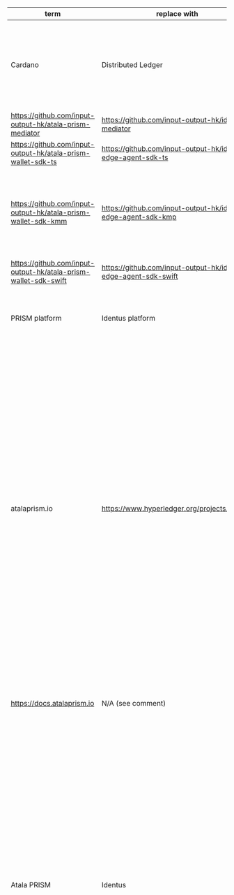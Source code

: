 | term | replace with | files |
|------|--------------|-------|
|Cardano|Distributed Ledger|https://github.com/input-output-hk/atala-prism-wallet-sdk-kmm/blob/main/CONTRIBUTING.md?plain=1#L26<br>https://github.com/input-output-hk/atala-prism-wallet-sdk-kmm/blob/main/README.md?plain=1#L17<br>https://github.com/input-output-hk/atala-prism-wallet-sdk-kmm/blob/main/edge-agent-sdk/docs/EdgeAgentSDK.md?plain=1#L10<br>https://github.com/input-output-hk/atala-prism-wallet-sdk-kmm/blob/main/protosLib/src/main/proto/common_models.proto?plain=1#L72<br>https://github.com/input-output-hk/atala-prism-wallet-sdk-kmm/blob/main/protosLib/src/main/proto/common_models.proto?plain=1#L73<br>https://github.com/input-output-hk/atala-prism-wallet-sdk-kmm/blob/main/protosLib/src/main/proto/node_models.proto?plain=1#L191<br>|
|https://github.com/input-output-hk/atala-prism-mediator|https://github.com/input-output-hk/identus-mediator|https://github.com/input-output-hk/atala-prism-wallet-sdk-kmm/blob/main/CONTRIBUTING.md?plain=1#L32<br>https://github.com/input-output-hk/atala-prism-wallet-sdk-kmm/blob/main/README.md?plain=1#L23<br>|
|https://github.com/input-output-hk/atala-prism-wallet-sdk-ts|https://github.com/input-output-hk/identus-edge-agent-sdk-ts|https://github.com/input-output-hk/atala-prism-wallet-sdk-kmm/blob/main/CONTRIBUTING.md?plain=1#L31<br>https://github.com/input-output-hk/atala-prism-wallet-sdk-kmm/blob/main/README.md?plain=1#L21<br>|
|https://github.com/input-output-hk/atala-prism-wallet-sdk-kmm|https://github.com/input-output-hk/identus-edge-agent-sdk-kmp|https://github.com/input-output-hk/atala-prism-wallet-sdk-kmm/blob/main/CONTRIBUTING.md?plain=1#L36<br>https://github.com/input-output-hk/atala-prism-wallet-sdk-kmm/blob/main/CONTRIBUTING.md?plain=1#L40<br>https://github.com/input-output-hk/atala-prism-wallet-sdk-kmm/blob/main/CONTRIBUTING.md?plain=1#L53<br>https://github.com/input-output-hk/atala-prism-wallet-sdk-kmm/blob/main/CONTRIBUTING.md?plain=1#L63<br>https://github.com/input-output-hk/atala-prism-wallet-sdk-kmm/blob/main/CONTRIBUTING.md?plain=1#L68<br>https://github.com/input-output-hk/atala-prism-wallet-sdk-kmm/blob/main/CONTRIBUTING.md?plain=1#L71<br>https://github.com/input-output-hk/atala-prism-wallet-sdk-kmm/blob/main/CONTRIBUTING.md?plain=1#L93<br>https://github.com/input-output-hk/atala-prism-wallet-sdk-kmm/blob/main/package.json?plain=1#L10<br>https://github.com/input-output-hk/atala-prism-wallet-sdk-kmm/blob/main/package.json?plain=1#L15<br>https://github.com/input-output-hk/atala-prism-wallet-sdk-kmm/blob/main/package.json?plain=1#L17<br>|
|https://github.com/input-output-hk/atala-prism-wallet-sdk-swift|https://github.com/input-output-hk/identus-edge-agent-sdk-swift|https://github.com/input-output-hk/atala-prism-wallet-sdk-kmm/blob/main/CONTRIBUTING.md?plain=1#L30<br>https://github.com/input-output-hk/atala-prism-wallet-sdk-kmm/blob/main/README.md?plain=1#L20<br>|
|PRISM platform|Identus platform|https://github.com/input-output-hk/atala-prism-wallet-sdk-kmm/blob/main/edge-agent-sdk/docs/EdgeAgent.md?plain=1#L3<br>https://github.com/input-output-hk/atala-prism-wallet-sdk-kmm/blob/main/edge-agent-sdk/docs/EdgeAgent.md?plain=1#L10<br>https://github.com/input-output-hk/atala-prism-wallet-sdk-kmm/blob/main/edge-agent-sdk/docs/EdgeAgent.md?plain=1#L12<br>https://github.com/input-output-hk/atala-prism-wallet-sdk-kmm/blob/main/edge-agent-sdk/docs/EdgeAgentSDK.md?plain=1#L89<br>|
|atalaprism.io|https://www.hyperledger.org/projects/identus|https://github.com/input-output-hk/atala-prism-wallet-sdk-kmm/blob/main/edge-agent-sdk/docs/EdgeAgentSDK.md?plain=1#L97<br>https://github.com/input-output-hk/atala-prism-wallet-sdk-kmm/blob/main/edge-agent-sdk/docs/EdgeAgentSDK.md?plain=1#L98<br>https://github.com/input-output-hk/atala-prism-wallet-sdk-kmm/blob/main/edge-agent-sdk/docs/EdgeAgentSDK.md?plain=1#L99<br>https://github.com/input-output-hk/atala-prism-wallet-sdk-kmm/blob/main/edge-agent-sdk/docs/EdgeAgentSDK.md?plain=1#L100<br>https://github.com/input-output-hk/atala-prism-wallet-sdk-kmm/blob/main/edge-agent-sdk/src/commonMain/kotlin/org/hyperledger/identus/walletsdk/edgeagent/protocols/ProtocolType.kt?plain=1#L23<br>https://github.com/input-output-hk/atala-prism-wallet-sdk-kmm/blob/main/edge-agent-sdk/src/commonMain/kotlin/org/hyperledger/identus/walletsdk/edgeagent/protocols/ProtocolType.kt?plain=1#L24<br>https://github.com/input-output-hk/atala-prism-wallet-sdk-kmm/blob/main/edge-agent-sdk/src/commonMain/kotlin/org/hyperledger/identus/walletsdk/edgeagent/protocols/ProtocolType.kt?plain=1#L25<br>https://github.com/input-output-hk/atala-prism-wallet-sdk-kmm/blob/main/edge-agent-sdk/src/commonMain/kotlin/org/hyperledger/identus/walletsdk/edgeagent/protocols/ProtocolType.kt?plain=1#L31<br>https://github.com/input-output-hk/atala-prism-wallet-sdk-kmm/blob/main/edge-agent-sdk/src/commonMain/kotlin/org/hyperledger/identus/walletsdk/edgeagent/protocols/ProtocolType.kt?plain=1#L32<br>https://github.com/input-output-hk/atala-prism-wallet-sdk-kmm/blob/main/edge-agent-sdk/src/commonMain/kotlin/org/hyperledger/identus/walletsdk/edgeagent/protocols/ProtocolType.kt?plain=1#L34<br>https://github.com/input-output-hk/atala-prism-wallet-sdk-kmm/blob/main/edge-agent-sdk/src/commonMain/kotlin/org/hyperledger/identus/walletsdk/edgeagent/protocols/ProtocolType.kt?plain=1#L40<br>https://github.com/input-output-hk/atala-prism-wallet-sdk-kmm/blob/main/edge-agent-sdk/src/commonTest/kotlin/org/hyperledger/identus/walletsdk/edgeagent/EdgeAgentTests.kt?plain=1#L729<br>https://github.com/input-output-hk/atala-prism-wallet-sdk-kmm/blob/main/edge-agent-sdk/src/commonTest/kotlin/org/hyperledger/identus/walletsdk/edgeagent/EdgeAgentTests.kt?plain=1#L787<br>https://github.com/input-output-hk/atala-prism-wallet-sdk-kmm/blob/main/edge-agent-sdk/src/commonTest/kotlin/org/hyperledger/identus/walletsdk/edgeagent/EdgeAgentTests.kt?plain=1#L846<br>https://github.com/input-output-hk/atala-prism-wallet-sdk-kmm/blob/main/edge-agent-sdk/src/commonTest/kotlin/org/hyperledger/identus/walletsdk/edgeagent/EdgeAgentTests.kt?plain=1#L942<br>https://github.com/input-output-hk/atala-prism-wallet-sdk-kmm/blob/main/edge-agent-sdk/src/commonTest/kotlin/org/hyperledger/identus/walletsdk/edgeagent/EdgeAgentTests.kt?plain=1#L974<br>https://github.com/input-output-hk/atala-prism-wallet-sdk-kmm/blob/main/edge-agent-sdk/src/commonTest/kotlin/org/hyperledger/identus/walletsdk/edgeagent/EdgeAgentTests.kt?plain=1#L1054<br>https://github.com/input-output-hk/atala-prism-wallet-sdk-kmm/blob/main/sampleapp/src/main/java/org/hyperledger/identus/walletsdk/sampleapp/Sdk.kt?plain=1#L87<br>|
|https://docs.atalaprism.io|N/A (see comment)|https://github.com/input-output-hk/atala-prism-wallet-sdk-kmm/blob/main/edge-agent-sdk/docs/EdgeAgentSDK.md?plain=1#L97<br>https://github.com/input-output-hk/atala-prism-wallet-sdk-kmm/blob/main/edge-agent-sdk/docs/EdgeAgentSDK.md?plain=1#L98<br>https://github.com/input-output-hk/atala-prism-wallet-sdk-kmm/blob/main/edge-agent-sdk/docs/EdgeAgentSDK.md?plain=1#L99<br>https://github.com/input-output-hk/atala-prism-wallet-sdk-kmm/blob/main/edge-agent-sdk/docs/EdgeAgentSDK.md?plain=1#L100<br>|
|Atala PRISM|Identus|https://github.com/input-output-hk/atala-prism-wallet-sdk-kmm/blob/main/edge-agent-sdk/src/commonMain/kotlin/org/hyperledger/identus/walletsdk/apollo/ApolloImpl.kt?plain=1#L32<br>https://github.com/input-output-hk/atala-prism-wallet-sdk-kmm/blob/main/edge-agent-sdk/src/commonMain/kotlin/org/hyperledger/identus/walletsdk/castor/did/prismdid/PrismDIDPublicKey.kt?plain=1#L46<br>https://github.com/input-output-hk/atala-prism-wallet-sdk-kmm/blob/main/edge-agent-sdk/src/commonMain/kotlin/org/hyperledger/identus/walletsdk/domain/models/Message.kt?plain=1#L16<br>https://github.com/input-output-hk/atala-prism-wallet-sdk-kmm/blob/main/edge-agent-sdk/src/commonMain/kotlin/org/hyperledger/identus/walletsdk/edgeagent/protocols/issueCredential/IssueCredentialProtocol.kt?plain=1#L27<br>https://github.com/input-output-hk/atala-prism-wallet-sdk-kmm/blob/main/edge-agent-sdk/src/commonMain/kotlin/org/hyperledger/identus/walletsdk/edgeagent/protocols/issueCredential/OfferCredential.kt?plain=1#L40<br>https://github.com/input-output-hk/atala-prism-wallet-sdk-kmm/blob/main/edge-agent-sdk/src/commonMain/kotlin/org/hyperledger/identus/walletsdk/edgeagent/protocols/issueCredential/ProposeCredential.kt?plain=1#L31<br>https://github.com/input-output-hk/atala-prism-wallet-sdk-kmm/blob/main/edge-agent-sdk/src/commonMain/kotlin/org/hyperledger/identus/walletsdk/edgeagent/protocols/issueCredential/ProposeCredential.kt?plain=1#L173<br>https://github.com/input-output-hk/atala-prism-wallet-sdk-kmm/blob/main/edge-agent-sdk/src/commonMain/kotlin/org/hyperledger/identus/walletsdk/edgeagent/protocols/mediation/MediationGrant.kt?plain=1#L28<br>https://github.com/input-output-hk/atala-prism-wallet-sdk-kmm/blob/main/edge-agent-sdk/src/commonMain/kotlin/org/hyperledger/identus/walletsdk/edgeagent/protocols/mediation/MediationGrant.kt?plain=1#L43<br>https://github.com/input-output-hk/atala-prism-wallet-sdk-kmm/blob/main/edge-agent-sdk/src/commonMain/kotlin/org/hyperledger/identus/walletsdk/edgeagent/protocols/mediation/MediationGrant.kt?plain=1#L63<br>https://github.com/input-output-hk/atala-prism-wallet-sdk-kmm/blob/main/edge-agent-sdk/src/commonMain/kotlin/org/hyperledger/identus/walletsdk/edgeagent/protocols/mediation/MediationGrant.kt?plain=1#L83<br>https://github.com/input-output-hk/atala-prism-wallet-sdk-kmm/blob/main/edge-agent-sdk/src/commonMain/kotlin/org/hyperledger/identus/walletsdk/edgeagent/protocols/mediation/MediationKeysUpdateList.kt?plain=1#L62<br>https://github.com/input-output-hk/atala-prism-wallet-sdk-kmm/blob/main/edge-agent-sdk/src/commonMain/kotlin/org/hyperledger/identus/walletsdk/edgeagent/protocols/pickup/PickupDelivery.kt?plain=1#L9<br>https://github.com/input-output-hk/atala-prism-wallet-sdk-kmm/blob/main/protosLib/src/main/proto/package.json?plain=1#L4<br>|
|io.iohk.atala|org.hyperledger.identus|https://github.com/input-output-hk/atala-prism-wallet-sdk-kmm/blob/main/edge-agent-sdk/src/commonMain/kotlin/org/hyperledger/identus/walletsdk/apollo/ApolloImpl.kt?plain=1#L3<br>https://github.com/input-output-hk/atala-prism-wallet-sdk-kmm/blob/main/edge-agent-sdk/src/commonMain/kotlin/org/hyperledger/identus/walletsdk/apollo/ApolloImpl.kt?plain=1#L4<br>https://github.com/input-output-hk/atala-prism-wallet-sdk-kmm/blob/main/edge-agent-sdk/src/commonMain/kotlin/org/hyperledger/identus/walletsdk/apollo/ApolloImpl.kt?plain=1#L5<br>https://github.com/input-output-hk/atala-prism-wallet-sdk-kmm/blob/main/edge-agent-sdk/src/commonMain/kotlin/org/hyperledger/identus/walletsdk/apollo/utils/Ed25519KeyPair.kt?plain=1#L3<br>https://github.com/input-output-hk/atala-prism-wallet-sdk-kmm/blob/main/edge-agent-sdk/src/commonMain/kotlin/org/hyperledger/identus/walletsdk/apollo/utils/Ed25519PrivateKey.kt?plain=1#L3<br>https://github.com/input-output-hk/atala-prism-wallet-sdk-kmm/blob/main/edge-agent-sdk/src/commonMain/kotlin/org/hyperledger/identus/walletsdk/apollo/utils/Ed25519PrivateKey.kt?plain=1#L4<br>https://github.com/input-output-hk/atala-prism-wallet-sdk-kmm/blob/main/edge-agent-sdk/src/commonMain/kotlin/org/hyperledger/identus/walletsdk/apollo/utils/Ed25519PublicKey.kt?plain=1#L3<br>https://github.com/input-output-hk/atala-prism-wallet-sdk-kmm/blob/main/edge-agent-sdk/src/commonMain/kotlin/org/hyperledger/identus/walletsdk/apollo/utils/Ed25519PublicKey.kt?plain=1#L4<br>https://github.com/input-output-hk/atala-prism-wallet-sdk-kmm/blob/main/edge-agent-sdk/src/commonMain/kotlin/org/hyperledger/identus/walletsdk/apollo/utils/Secp256k1KeyPair.kt?plain=1#L3<br>https://github.com/input-output-hk/atala-prism-wallet-sdk-kmm/blob/main/edge-agent-sdk/src/commonMain/kotlin/org/hyperledger/identus/walletsdk/apollo/utils/Secp256k1PrivateKey.kt?plain=1#L3<br>https://github.com/input-output-hk/atala-prism-wallet-sdk-kmm/blob/main/edge-agent-sdk/src/commonMain/kotlin/org/hyperledger/identus/walletsdk/apollo/utils/Secp256k1PrivateKey.kt?plain=1#L4<br>https://github.com/input-output-hk/atala-prism-wallet-sdk-kmm/blob/main/edge-agent-sdk/src/commonMain/kotlin/org/hyperledger/identus/walletsdk/apollo/utils/Secp256k1PrivateKey.kt?plain=1#L5<br>https://github.com/input-output-hk/atala-prism-wallet-sdk-kmm/blob/main/edge-agent-sdk/src/commonMain/kotlin/org/hyperledger/identus/walletsdk/apollo/utils/Secp256k1PrivateKey.kt?plain=1#L6<br>https://github.com/input-output-hk/atala-prism-wallet-sdk-kmm/blob/main/edge-agent-sdk/src/commonMain/kotlin/org/hyperledger/identus/walletsdk/apollo/utils/Secp256k1PublicKey.kt?plain=1#L3<br>https://github.com/input-output-hk/atala-prism-wallet-sdk-kmm/blob/main/edge-agent-sdk/src/commonMain/kotlin/org/hyperledger/identus/walletsdk/apollo/utils/Secp256k1PublicKey.kt?plain=1#L4<br>https://github.com/input-output-hk/atala-prism-wallet-sdk-kmm/blob/main/edge-agent-sdk/src/commonMain/kotlin/org/hyperledger/identus/walletsdk/apollo/utils/X25519KeyPair.kt?plain=1#L3<br>https://github.com/input-output-hk/atala-prism-wallet-sdk-kmm/blob/main/edge-agent-sdk/src/commonMain/kotlin/org/hyperledger/identus/walletsdk/apollo/utils/X25519PrivateKey.kt?plain=1#L3<br>https://github.com/input-output-hk/atala-prism-wallet-sdk-kmm/blob/main/edge-agent-sdk/src/commonMain/kotlin/org/hyperledger/identus/walletsdk/apollo/utils/X25519PrivateKey.kt?plain=1#L4<br>https://github.com/input-output-hk/atala-prism-wallet-sdk-kmm/blob/main/edge-agent-sdk/src/commonMain/kotlin/org/hyperledger/identus/walletsdk/apollo/utils/X25519PublicKey.kt?plain=1#L3<br>https://github.com/input-output-hk/atala-prism-wallet-sdk-kmm/blob/main/edge-agent-sdk/src/commonMain/kotlin/org/hyperledger/identus/walletsdk/castor/CastorImpl.kt?plain=1#L3<br>https://github.com/input-output-hk/atala-prism-wallet-sdk-kmm/blob/main/edge-agent-sdk/src/commonMain/kotlin/org/hyperledger/identus/walletsdk/castor/CastorImpl.kt?plain=1#L4<br>https://github.com/input-output-hk/atala-prism-wallet-sdk-kmm/blob/main/edge-agent-sdk/src/commonMain/kotlin/org/hyperledger/identus/walletsdk/castor/did/prismdid/PrismDIDPublicKey.kt?plain=1#L3<br>https://github.com/input-output-hk/atala-prism-wallet-sdk-kmm/blob/main/edge-agent-sdk/src/commonMain/kotlin/org/hyperledger/identus/walletsdk/castor/shared/CastorShared.kt?plain=1#L5<br>https://github.com/input-output-hk/atala-prism-wallet-sdk-kmm/blob/main/edge-agent-sdk/src/commonMain/kotlin/org/hyperledger/identus/walletsdk/castor/shared/CastorShared.kt?plain=1#L6<br>https://github.com/input-output-hk/atala-prism-wallet-sdk-kmm/blob/main/edge-agent-sdk/src/commonMain/kotlin/org/hyperledger/identus/walletsdk/castor/shared/CastorShared.kt?plain=1#L7<br>https://github.com/input-output-hk/atala-prism-wallet-sdk-kmm/blob/main/edge-agent-sdk/src/commonMain/kotlin/org/hyperledger/identus/walletsdk/castor/shared/CastorShared.kt?plain=1#L8<br>https://github.com/input-output-hk/atala-prism-wallet-sdk-kmm/blob/main/edge-agent-sdk/src/commonMain/kotlin/org/hyperledger/identus/walletsdk/castor/shared/CastorShared.kt?plain=1#L9<br>https://github.com/input-output-hk/atala-prism-wallet-sdk-kmm/blob/main/edge-agent-sdk/src/commonMain/kotlin/org/hyperledger/identus/walletsdk/castor/shared/CastorShared.kt?plain=1#L10<br>https://github.com/input-output-hk/atala-prism-wallet-sdk-kmm/blob/main/edge-agent-sdk/src/commonMain/kotlin/org/hyperledger/identus/walletsdk/castor/shared/CastorShared.kt?plain=1#L11<br>https://github.com/input-output-hk/atala-prism-wallet-sdk-kmm/blob/main/edge-agent-sdk/src/commonMain/kotlin/org/hyperledger/identus/walletsdk/castor/shared/CastorShared.kt?plain=1#L12<br>https://github.com/input-output-hk/atala-prism-wallet-sdk-kmm/blob/main/edge-agent-sdk/src/commonMain/kotlin/org/hyperledger/identus/walletsdk/castor/shared/CastorShared.kt?plain=1#L13<br>https://github.com/input-output-hk/atala-prism-wallet-sdk-kmm/blob/main/edge-agent-sdk/src/commonMain/kotlin/org/hyperledger/identus/walletsdk/castor/shared/CastorShared.kt?plain=1#L14<br>https://github.com/input-output-hk/atala-prism-wallet-sdk-kmm/blob/main/edge-agent-sdk/src/commonMain/kotlin/org/hyperledger/identus/walletsdk/castor/shared/CastorShared.kt?plain=1#L15<br>https://github.com/input-output-hk/atala-prism-wallet-sdk-kmm/blob/main/edge-agent-sdk/src/commonMain/kotlin/org/hyperledger/identus/walletsdk/castor/shared/CastorShared.kt?plain=1#L16<br>https://github.com/input-output-hk/atala-prism-wallet-sdk-kmm/blob/main/edge-agent-sdk/src/commonMain/kotlin/org/hyperledger/identus/walletsdk/castor/shared/CastorShared.kt?plain=1#L17<br>https://github.com/input-output-hk/atala-prism-wallet-sdk-kmm/blob/main/edge-agent-sdk/src/commonMain/kotlin/org/hyperledger/identus/walletsdk/castor/shared/CastorShared.kt?plain=1#L18<br>https://github.com/input-output-hk/atala-prism-wallet-sdk-kmm/blob/main/edge-agent-sdk/src/commonMain/kotlin/org/hyperledger/identus/walletsdk/castor/shared/CastorShared.kt?plain=1#L56<br>https://github.com/input-output-hk/atala-prism-wallet-sdk-kmm/blob/main/edge-agent-sdk/src/commonMain/kotlin/org/hyperledger/identus/walletsdk/domain/models/keyManagement/DerivableKey.kt?plain=1#L3<br>https://github.com/input-output-hk/atala-prism-wallet-sdk-kmm/blob/main/edge-agent-sdk/src/commonMain/kotlin/org/hyperledger/identus/walletsdk/domain/models/keyManagement/ExportableImportableKey.kt?plain=1#L3<br>https://github.com/input-output-hk/atala-prism-wallet-sdk-kmm/blob/main/edge-agent-sdk/src/commonMain/kotlin/org/hyperledger/identus/walletsdk/domain/models/keyManagement/ExportableImportableKey.kt?plain=1#L4<br>https://github.com/input-output-hk/atala-prism-wallet-sdk-kmm/blob/main/edge-agent-sdk/src/commonMain/kotlin/org/hyperledger/identus/walletsdk/domain/models/keyManagement/Key.kt?plain=1#L3<br>https://github.com/input-output-hk/atala-prism-wallet-sdk-kmm/blob/main/edge-agent-sdk/src/commonMain/kotlin/org/hyperledger/identus/walletsdk/edgeagent/ConnectionManager.kt?plain=1#L5<br>https://github.com/input-output-hk/atala-prism-wallet-sdk-kmm/blob/main/edge-agent-sdk/src/commonMain/kotlin/org/hyperledger/identus/walletsdk/edgeagent/EdgeAgent.kt?plain=1#L8<br>https://github.com/input-output-hk/atala-prism-wallet-sdk-kmm/blob/main/edge-agent-sdk/src/commonMain/kotlin/org/hyperledger/identus/walletsdk/edgeagent/EdgeAgent.kt?plain=1#L9<br>https://github.com/input-output-hk/atala-prism-wallet-sdk-kmm/blob/main/edge-agent-sdk/src/commonMain/kotlin/org/hyperledger/identus/walletsdk/edgeagent/protocols/issueCredential/IssueCredential.kt?plain=1#L5<br>https://github.com/input-output-hk/atala-prism-wallet-sdk-kmm/blob/main/edge-agent-sdk/src/commonMain/kotlin/org/hyperledger/identus/walletsdk/edgeagent/protocols/outOfBand/OutOfBandParser.kt?plain=1#L3<br>https://github.com/input-output-hk/atala-prism-wallet-sdk-kmm/blob/main/edge-agent-sdk/src/commonMain/kotlin/org/hyperledger/identus/walletsdk/edgeagent/protocols/pickup/PickupRunner.kt?plain=1#L3<br>https://github.com/input-output-hk/atala-prism-wallet-sdk-kmm/blob/main/edge-agent-sdk/src/commonMain/kotlin/org/hyperledger/identus/walletsdk/mercury/resolvers/DIDCommDIDResolver.kt?plain=1#L3<br>https://github.com/input-output-hk/atala-prism-wallet-sdk-kmm/blob/main/edge-agent-sdk/src/commonMain/kotlin/org/hyperledger/identus/walletsdk/mercury/resolvers/DIDCommDIDResolver.kt?plain=1#L4<br>https://github.com/input-output-hk/atala-prism-wallet-sdk-kmm/blob/main/edge-agent-sdk/src/commonMain/kotlin/org/hyperledger/identus/walletsdk/mercury/resolvers/DIDCommDIDResolver.kt?plain=1#L5<br>https://github.com/input-output-hk/atala-prism-wallet-sdk-kmm/blob/main/edge-agent-sdk/src/commonMain/kotlin/org/hyperledger/identus/walletsdk/mercury/resolvers/DIDCommDIDResolver.kt?plain=1#L83<br>https://github.com/input-output-hk/atala-prism-wallet-sdk-kmm/blob/main/edge-agent-sdk/src/commonMain/kotlin/org/hyperledger/identus/walletsdk/mercury/resolvers/DIDCommDIDResolver.kt?plain=1#L90<br>https://github.com/input-output-hk/atala-prism-wallet-sdk-kmm/blob/main/edge-agent-sdk/src/commonMain/kotlin/org/hyperledger/identus/walletsdk/mercury/resolvers/DIDCommSecretsResolver.kt?plain=1#L3<br>https://github.com/input-output-hk/atala-prism-wallet-sdk-kmm/blob/main/edge-agent-sdk/src/commonMain/kotlin/org/hyperledger/identus/walletsdk/mercury/resolvers/DefaultSecretsResolverImpl.kt?plain=1#L3<br>https://github.com/input-output-hk/atala-prism-wallet-sdk-kmm/blob/main/edge-agent-sdk/src/commonMain/kotlin/org/hyperledger/identus/walletsdk/pluto/PlutoImpl.kt?plain=1#L7<br>https://github.com/input-output-hk/atala-prism-wallet-sdk-kmm/blob/main/edge-agent-sdk/src/commonMain/kotlin/org/hyperledger/identus/walletsdk/pluto/PlutoImpl.kt?plain=1#L8<br>https://github.com/input-output-hk/atala-prism-wallet-sdk-kmm/blob/main/edge-agent-sdk/src/commonMain/kotlin/org/hyperledger/identus/walletsdk/pollux/PolluxImpl.kt?plain=1#L27<br>https://github.com/input-output-hk/atala-prism-wallet-sdk-kmm/blob/main/edge-agent-sdk/src/commonMain/kotlin/org/hyperledger/identus/walletsdk/pollux/PolluxImpl.kt?plain=1#L28<br>https://github.com/input-output-hk/atala-prism-wallet-sdk-kmm/blob/main/edge-agent-sdk/src/commonMain/kotlin/org/hyperledger/identus/walletsdk/pollux/PolluxImpl.kt?plain=1#L29<br>https://github.com/input-output-hk/atala-prism-wallet-sdk-kmm/blob/main/edge-agent-sdk/src/commonMain/kotlin/org/hyperledger/identus/walletsdk/pollux/models/JWTCredential.kt?plain=1#L5<br>https://github.com/input-output-hk/atala-prism-wallet-sdk-kmm/blob/main/edge-agent-sdk/src/commonMain/kotlin/org/hyperledger/identus/walletsdk/pollux/models/JWTCredential.kt?plain=1#L6<br>https://github.com/input-output-hk/atala-prism-wallet-sdk-kmm/blob/main/edge-agent-sdk/src/commonTest/kotlin/org/hyperledger/identus/walletsdk/apollo/ApolloTests.kt?plain=1#L3<br>https://github.com/input-output-hk/atala-prism-wallet-sdk-kmm/blob/main/edge-agent-sdk/src/commonTest/kotlin/org/hyperledger/identus/walletsdk/apollo/ApolloTests.kt?plain=1#L4<br>https://github.com/input-output-hk/atala-prism-wallet-sdk-kmm/blob/main/edge-agent-sdk/src/commonTest/kotlin/org/hyperledger/identus/walletsdk/apollo/ApolloTests.kt?plain=1#L5<br>https://github.com/input-output-hk/atala-prism-wallet-sdk-kmm/blob/main/edge-agent-sdk/src/commonTest/kotlin/org/hyperledger/identus/walletsdk/apollo/ApolloTests.kt?plain=1#L6<br>https://github.com/input-output-hk/atala-prism-wallet-sdk-kmm/blob/main/edge-agent-sdk/src/commonTest/kotlin/org/hyperledger/identus/walletsdk/castor/DIDCreateTest.kt?plain=1#L3<br>https://github.com/input-output-hk/atala-prism-wallet-sdk-kmm/blob/main/edge-agent-sdk/src/commonTest/kotlin/org/hyperledger/identus/walletsdk/edgeagent/ConnectionManagerTest.kt?plain=1#L5<br>https://github.com/input-output-hk/atala-prism-wallet-sdk-kmm/blob/main/edge-agent-sdk/src/commonTest/kotlin/org/hyperledger/identus/walletsdk/edgeagent/EdgeAgentTests.kt?plain=1#L6<br>https://github.com/input-output-hk/atala-prism-wallet-sdk-kmm/blob/main/edge-agent-sdk/src/commonTest/kotlin/org/hyperledger/identus/walletsdk/edgeagent/EdgeAgentTests.kt?plain=1#L7<br>https://github.com/input-output-hk/atala-prism-wallet-sdk-kmm/blob/main/edge-agent-sdk/src/commonTest/kotlin/org/hyperledger/identus/walletsdk/edgeagent/EdgeAgentTests.kt?plain=1#L8<br>https://github.com/input-output-hk/atala-prism-wallet-sdk-kmm/blob/main/edge-agent-sdk/src/commonTest/kotlin/org/hyperledger/identus/walletsdk/edgeagent/EdgeAgentTests.kt?plain=1#L729<br>https://github.com/input-output-hk/atala-prism-wallet-sdk-kmm/blob/main/edge-agent-sdk/src/commonTest/kotlin/org/hyperledger/identus/walletsdk/edgeagent/EdgeAgentTests.kt?plain=1#L787<br>https://github.com/input-output-hk/atala-prism-wallet-sdk-kmm/blob/main/edge-agent-sdk/src/commonTest/kotlin/org/hyperledger/identus/walletsdk/edgeagent/EdgeAgentTests.kt?plain=1#L846<br>https://github.com/input-output-hk/atala-prism-wallet-sdk-kmm/blob/main/edge-agent-sdk/src/commonTest/kotlin/org/hyperledger/identus/walletsdk/edgeagent/EdgeAgentTests.kt?plain=1#L942<br>https://github.com/input-output-hk/atala-prism-wallet-sdk-kmm/blob/main/edge-agent-sdk/src/commonTest/kotlin/org/hyperledger/identus/walletsdk/edgeagent/EdgeAgentTests.kt?plain=1#L974<br>https://github.com/input-output-hk/atala-prism-wallet-sdk-kmm/blob/main/edge-agent-sdk/src/commonTest/kotlin/org/hyperledger/identus/walletsdk/edgeagent/EdgeAgentTests.kt?plain=1#L1054<br>https://github.com/input-output-hk/atala-prism-wallet-sdk-kmm/blob/main/edge-agent-sdk/src/commonTest/kotlin/org/hyperledger/identus/walletsdk/pollux/PolluxImplTest.kt?plain=1#L11<br>https://github.com/input-output-hk/atala-prism-wallet-sdk-kmm/blob/main/protosLib/src/main/proto/common_models.proto?plain=1#L4<br>https://github.com/input-output-hk/atala-prism-wallet-sdk-kmm/blob/main/protosLib/src/main/proto/common_models.proto?plain=1#L6<br>https://github.com/input-output-hk/atala-prism-wallet-sdk-kmm/blob/main/protosLib/src/main/proto/node_models.proto?plain=1#L4<br>https://github.com/input-output-hk/atala-prism-wallet-sdk-kmm/blob/main/protosLib/src/main/proto/node_models.proto?plain=1#L6<br>|
|IOHK|Hyperledger (see note --> )|https://github.com/input-output-hk/atala-prism-wallet-sdk-kmm/blob/main/edge-agent-sdk/src/commonMain/kotlin/org/hyperledger/identus/walletsdk/apollo/ApolloImpl.kt?plain=1#L3<br>https://github.com/input-output-hk/atala-prism-wallet-sdk-kmm/blob/main/edge-agent-sdk/src/commonMain/kotlin/org/hyperledger/identus/walletsdk/apollo/ApolloImpl.kt?plain=1#L4<br>https://github.com/input-output-hk/atala-prism-wallet-sdk-kmm/blob/main/edge-agent-sdk/src/commonMain/kotlin/org/hyperledger/identus/walletsdk/apollo/ApolloImpl.kt?plain=1#L5<br>https://github.com/input-output-hk/atala-prism-wallet-sdk-kmm/blob/main/edge-agent-sdk/src/commonMain/kotlin/org/hyperledger/identus/walletsdk/apollo/utils/Ed25519KeyPair.kt?plain=1#L3<br>https://github.com/input-output-hk/atala-prism-wallet-sdk-kmm/blob/main/edge-agent-sdk/src/commonMain/kotlin/org/hyperledger/identus/walletsdk/apollo/utils/Ed25519PrivateKey.kt?plain=1#L3<br>https://github.com/input-output-hk/atala-prism-wallet-sdk-kmm/blob/main/edge-agent-sdk/src/commonMain/kotlin/org/hyperledger/identus/walletsdk/apollo/utils/Ed25519PrivateKey.kt?plain=1#L4<br>https://github.com/input-output-hk/atala-prism-wallet-sdk-kmm/blob/main/edge-agent-sdk/src/commonMain/kotlin/org/hyperledger/identus/walletsdk/apollo/utils/Ed25519PublicKey.kt?plain=1#L3<br>https://github.com/input-output-hk/atala-prism-wallet-sdk-kmm/blob/main/edge-agent-sdk/src/commonMain/kotlin/org/hyperledger/identus/walletsdk/apollo/utils/Ed25519PublicKey.kt?plain=1#L4<br>https://github.com/input-output-hk/atala-prism-wallet-sdk-kmm/blob/main/edge-agent-sdk/src/commonMain/kotlin/org/hyperledger/identus/walletsdk/apollo/utils/Secp256k1KeyPair.kt?plain=1#L3<br>https://github.com/input-output-hk/atala-prism-wallet-sdk-kmm/blob/main/edge-agent-sdk/src/commonMain/kotlin/org/hyperledger/identus/walletsdk/apollo/utils/Secp256k1PrivateKey.kt?plain=1#L3<br>https://github.com/input-output-hk/atala-prism-wallet-sdk-kmm/blob/main/edge-agent-sdk/src/commonMain/kotlin/org/hyperledger/identus/walletsdk/apollo/utils/Secp256k1PrivateKey.kt?plain=1#L4<br>https://github.com/input-output-hk/atala-prism-wallet-sdk-kmm/blob/main/edge-agent-sdk/src/commonMain/kotlin/org/hyperledger/identus/walletsdk/apollo/utils/Secp256k1PrivateKey.kt?plain=1#L5<br>https://github.com/input-output-hk/atala-prism-wallet-sdk-kmm/blob/main/edge-agent-sdk/src/commonMain/kotlin/org/hyperledger/identus/walletsdk/apollo/utils/Secp256k1PrivateKey.kt?plain=1#L6<br>https://github.com/input-output-hk/atala-prism-wallet-sdk-kmm/blob/main/edge-agent-sdk/src/commonMain/kotlin/org/hyperledger/identus/walletsdk/apollo/utils/Secp256k1PublicKey.kt?plain=1#L3<br>https://github.com/input-output-hk/atala-prism-wallet-sdk-kmm/blob/main/edge-agent-sdk/src/commonMain/kotlin/org/hyperledger/identus/walletsdk/apollo/utils/Secp256k1PublicKey.kt?plain=1#L4<br>https://github.com/input-output-hk/atala-prism-wallet-sdk-kmm/blob/main/edge-agent-sdk/src/commonMain/kotlin/org/hyperledger/identus/walletsdk/apollo/utils/X25519KeyPair.kt?plain=1#L3<br>https://github.com/input-output-hk/atala-prism-wallet-sdk-kmm/blob/main/edge-agent-sdk/src/commonMain/kotlin/org/hyperledger/identus/walletsdk/apollo/utils/X25519PrivateKey.kt?plain=1#L3<br>https://github.com/input-output-hk/atala-prism-wallet-sdk-kmm/blob/main/edge-agent-sdk/src/commonMain/kotlin/org/hyperledger/identus/walletsdk/apollo/utils/X25519PrivateKey.kt?plain=1#L4<br>https://github.com/input-output-hk/atala-prism-wallet-sdk-kmm/blob/main/edge-agent-sdk/src/commonMain/kotlin/org/hyperledger/identus/walletsdk/apollo/utils/X25519PublicKey.kt?plain=1#L3<br>https://github.com/input-output-hk/atala-prism-wallet-sdk-kmm/blob/main/edge-agent-sdk/src/commonMain/kotlin/org/hyperledger/identus/walletsdk/castor/CastorImpl.kt?plain=1#L3<br>https://github.com/input-output-hk/atala-prism-wallet-sdk-kmm/blob/main/edge-agent-sdk/src/commonMain/kotlin/org/hyperledger/identus/walletsdk/castor/CastorImpl.kt?plain=1#L4<br>https://github.com/input-output-hk/atala-prism-wallet-sdk-kmm/blob/main/edge-agent-sdk/src/commonMain/kotlin/org/hyperledger/identus/walletsdk/castor/did/prismdid/PrismDIDPublicKey.kt?plain=1#L3<br>https://github.com/input-output-hk/atala-prism-wallet-sdk-kmm/blob/main/edge-agent-sdk/src/commonMain/kotlin/org/hyperledger/identus/walletsdk/castor/shared/CastorShared.kt?plain=1#L5<br>https://github.com/input-output-hk/atala-prism-wallet-sdk-kmm/blob/main/edge-agent-sdk/src/commonMain/kotlin/org/hyperledger/identus/walletsdk/castor/shared/CastorShared.kt?plain=1#L6<br>https://github.com/input-output-hk/atala-prism-wallet-sdk-kmm/blob/main/edge-agent-sdk/src/commonMain/kotlin/org/hyperledger/identus/walletsdk/castor/shared/CastorShared.kt?plain=1#L7<br>https://github.com/input-output-hk/atala-prism-wallet-sdk-kmm/blob/main/edge-agent-sdk/src/commonMain/kotlin/org/hyperledger/identus/walletsdk/castor/shared/CastorShared.kt?plain=1#L8<br>https://github.com/input-output-hk/atala-prism-wallet-sdk-kmm/blob/main/edge-agent-sdk/src/commonMain/kotlin/org/hyperledger/identus/walletsdk/castor/shared/CastorShared.kt?plain=1#L9<br>https://github.com/input-output-hk/atala-prism-wallet-sdk-kmm/blob/main/edge-agent-sdk/src/commonMain/kotlin/org/hyperledger/identus/walletsdk/castor/shared/CastorShared.kt?plain=1#L10<br>https://github.com/input-output-hk/atala-prism-wallet-sdk-kmm/blob/main/edge-agent-sdk/src/commonMain/kotlin/org/hyperledger/identus/walletsdk/castor/shared/CastorShared.kt?plain=1#L11<br>https://github.com/input-output-hk/atala-prism-wallet-sdk-kmm/blob/main/edge-agent-sdk/src/commonMain/kotlin/org/hyperledger/identus/walletsdk/castor/shared/CastorShared.kt?plain=1#L12<br>https://github.com/input-output-hk/atala-prism-wallet-sdk-kmm/blob/main/edge-agent-sdk/src/commonMain/kotlin/org/hyperledger/identus/walletsdk/castor/shared/CastorShared.kt?plain=1#L13<br>https://github.com/input-output-hk/atala-prism-wallet-sdk-kmm/blob/main/edge-agent-sdk/src/commonMain/kotlin/org/hyperledger/identus/walletsdk/castor/shared/CastorShared.kt?plain=1#L14<br>https://github.com/input-output-hk/atala-prism-wallet-sdk-kmm/blob/main/edge-agent-sdk/src/commonMain/kotlin/org/hyperledger/identus/walletsdk/castor/shared/CastorShared.kt?plain=1#L15<br>https://github.com/input-output-hk/atala-prism-wallet-sdk-kmm/blob/main/edge-agent-sdk/src/commonMain/kotlin/org/hyperledger/identus/walletsdk/castor/shared/CastorShared.kt?plain=1#L16<br>https://github.com/input-output-hk/atala-prism-wallet-sdk-kmm/blob/main/edge-agent-sdk/src/commonMain/kotlin/org/hyperledger/identus/walletsdk/castor/shared/CastorShared.kt?plain=1#L17<br>https://github.com/input-output-hk/atala-prism-wallet-sdk-kmm/blob/main/edge-agent-sdk/src/commonMain/kotlin/org/hyperledger/identus/walletsdk/castor/shared/CastorShared.kt?plain=1#L18<br>https://github.com/input-output-hk/atala-prism-wallet-sdk-kmm/blob/main/edge-agent-sdk/src/commonMain/kotlin/org/hyperledger/identus/walletsdk/castor/shared/CastorShared.kt?plain=1#L56<br>https://github.com/input-output-hk/atala-prism-wallet-sdk-kmm/blob/main/edge-agent-sdk/src/commonMain/kotlin/org/hyperledger/identus/walletsdk/domain/models/keyManagement/DerivableKey.kt?plain=1#L3<br>https://github.com/input-output-hk/atala-prism-wallet-sdk-kmm/blob/main/edge-agent-sdk/src/commonMain/kotlin/org/hyperledger/identus/walletsdk/domain/models/keyManagement/ExportableImportableKey.kt?plain=1#L3<br>https://github.com/input-output-hk/atala-prism-wallet-sdk-kmm/blob/main/edge-agent-sdk/src/commonMain/kotlin/org/hyperledger/identus/walletsdk/domain/models/keyManagement/ExportableImportableKey.kt?plain=1#L4<br>https://github.com/input-output-hk/atala-prism-wallet-sdk-kmm/blob/main/edge-agent-sdk/src/commonMain/kotlin/org/hyperledger/identus/walletsdk/domain/models/keyManagement/Key.kt?plain=1#L3<br>https://github.com/input-output-hk/atala-prism-wallet-sdk-kmm/blob/main/edge-agent-sdk/src/commonMain/kotlin/org/hyperledger/identus/walletsdk/edgeagent/ConnectionManager.kt?plain=1#L5<br>https://github.com/input-output-hk/atala-prism-wallet-sdk-kmm/blob/main/edge-agent-sdk/src/commonMain/kotlin/org/hyperledger/identus/walletsdk/edgeagent/EdgeAgent.kt?plain=1#L8<br>https://github.com/input-output-hk/atala-prism-wallet-sdk-kmm/blob/main/edge-agent-sdk/src/commonMain/kotlin/org/hyperledger/identus/walletsdk/edgeagent/EdgeAgent.kt?plain=1#L9<br>https://github.com/input-output-hk/atala-prism-wallet-sdk-kmm/blob/main/edge-agent-sdk/src/commonMain/kotlin/org/hyperledger/identus/walletsdk/edgeagent/protocols/issueCredential/IssueCredential.kt?plain=1#L5<br>https://github.com/input-output-hk/atala-prism-wallet-sdk-kmm/blob/main/edge-agent-sdk/src/commonMain/kotlin/org/hyperledger/identus/walletsdk/edgeagent/protocols/outOfBand/OutOfBandParser.kt?plain=1#L3<br>https://github.com/input-output-hk/atala-prism-wallet-sdk-kmm/blob/main/edge-agent-sdk/src/commonMain/kotlin/org/hyperledger/identus/walletsdk/edgeagent/protocols/pickup/PickupRunner.kt?plain=1#L3<br>https://github.com/input-output-hk/atala-prism-wallet-sdk-kmm/blob/main/edge-agent-sdk/src/commonMain/kotlin/org/hyperledger/identus/walletsdk/mercury/resolvers/DIDCommDIDResolver.kt?plain=1#L3<br>https://github.com/input-output-hk/atala-prism-wallet-sdk-kmm/blob/main/edge-agent-sdk/src/commonMain/kotlin/org/hyperledger/identus/walletsdk/mercury/resolvers/DIDCommDIDResolver.kt?plain=1#L4<br>https://github.com/input-output-hk/atala-prism-wallet-sdk-kmm/blob/main/edge-agent-sdk/src/commonMain/kotlin/org/hyperledger/identus/walletsdk/mercury/resolvers/DIDCommDIDResolver.kt?plain=1#L5<br>https://github.com/input-output-hk/atala-prism-wallet-sdk-kmm/blob/main/edge-agent-sdk/src/commonMain/kotlin/org/hyperledger/identus/walletsdk/mercury/resolvers/DIDCommDIDResolver.kt?plain=1#L83<br>https://github.com/input-output-hk/atala-prism-wallet-sdk-kmm/blob/main/edge-agent-sdk/src/commonMain/kotlin/org/hyperledger/identus/walletsdk/mercury/resolvers/DIDCommDIDResolver.kt?plain=1#L90<br>https://github.com/input-output-hk/atala-prism-wallet-sdk-kmm/blob/main/edge-agent-sdk/src/commonMain/kotlin/org/hyperledger/identus/walletsdk/mercury/resolvers/DIDCommSecretsResolver.kt?plain=1#L3<br>https://github.com/input-output-hk/atala-prism-wallet-sdk-kmm/blob/main/edge-agent-sdk/src/commonMain/kotlin/org/hyperledger/identus/walletsdk/mercury/resolvers/DefaultSecretsResolverImpl.kt?plain=1#L3<br>https://github.com/input-output-hk/atala-prism-wallet-sdk-kmm/blob/main/edge-agent-sdk/src/commonMain/kotlin/org/hyperledger/identus/walletsdk/pluto/PlutoImpl.kt?plain=1#L7<br>https://github.com/input-output-hk/atala-prism-wallet-sdk-kmm/blob/main/edge-agent-sdk/src/commonMain/kotlin/org/hyperledger/identus/walletsdk/pluto/PlutoImpl.kt?plain=1#L8<br>https://github.com/input-output-hk/atala-prism-wallet-sdk-kmm/blob/main/edge-agent-sdk/src/commonMain/kotlin/org/hyperledger/identus/walletsdk/pollux/PolluxImpl.kt?plain=1#L27<br>https://github.com/input-output-hk/atala-prism-wallet-sdk-kmm/blob/main/edge-agent-sdk/src/commonMain/kotlin/org/hyperledger/identus/walletsdk/pollux/PolluxImpl.kt?plain=1#L28<br>https://github.com/input-output-hk/atala-prism-wallet-sdk-kmm/blob/main/edge-agent-sdk/src/commonMain/kotlin/org/hyperledger/identus/walletsdk/pollux/PolluxImpl.kt?plain=1#L29<br>https://github.com/input-output-hk/atala-prism-wallet-sdk-kmm/blob/main/edge-agent-sdk/src/commonMain/kotlin/org/hyperledger/identus/walletsdk/pollux/models/JWTCredential.kt?plain=1#L5<br>https://github.com/input-output-hk/atala-prism-wallet-sdk-kmm/blob/main/edge-agent-sdk/src/commonMain/kotlin/org/hyperledger/identus/walletsdk/pollux/models/JWTCredential.kt?plain=1#L6<br>https://github.com/input-output-hk/atala-prism-wallet-sdk-kmm/blob/main/edge-agent-sdk/src/commonTest/kotlin/org/hyperledger/identus/walletsdk/apollo/ApolloTests.kt?plain=1#L3<br>https://github.com/input-output-hk/atala-prism-wallet-sdk-kmm/blob/main/edge-agent-sdk/src/commonTest/kotlin/org/hyperledger/identus/walletsdk/apollo/ApolloTests.kt?plain=1#L4<br>https://github.com/input-output-hk/atala-prism-wallet-sdk-kmm/blob/main/edge-agent-sdk/src/commonTest/kotlin/org/hyperledger/identus/walletsdk/apollo/ApolloTests.kt?plain=1#L5<br>https://github.com/input-output-hk/atala-prism-wallet-sdk-kmm/blob/main/edge-agent-sdk/src/commonTest/kotlin/org/hyperledger/identus/walletsdk/apollo/ApolloTests.kt?plain=1#L6<br>https://github.com/input-output-hk/atala-prism-wallet-sdk-kmm/blob/main/edge-agent-sdk/src/commonTest/kotlin/org/hyperledger/identus/walletsdk/castor/DIDCreateTest.kt?plain=1#L3<br>https://github.com/input-output-hk/atala-prism-wallet-sdk-kmm/blob/main/edge-agent-sdk/src/commonTest/kotlin/org/hyperledger/identus/walletsdk/edgeagent/ConnectionManagerTest.kt?plain=1#L5<br>https://github.com/input-output-hk/atala-prism-wallet-sdk-kmm/blob/main/edge-agent-sdk/src/commonTest/kotlin/org/hyperledger/identus/walletsdk/edgeagent/EdgeAgentTests.kt?plain=1#L6<br>https://github.com/input-output-hk/atala-prism-wallet-sdk-kmm/blob/main/edge-agent-sdk/src/commonTest/kotlin/org/hyperledger/identus/walletsdk/edgeagent/EdgeAgentTests.kt?plain=1#L7<br>https://github.com/input-output-hk/atala-prism-wallet-sdk-kmm/blob/main/edge-agent-sdk/src/commonTest/kotlin/org/hyperledger/identus/walletsdk/edgeagent/EdgeAgentTests.kt?plain=1#L8<br>https://github.com/input-output-hk/atala-prism-wallet-sdk-kmm/blob/main/edge-agent-sdk/src/commonTest/kotlin/org/hyperledger/identus/walletsdk/edgeagent/EdgeAgentTests.kt?plain=1#L729<br>https://github.com/input-output-hk/atala-prism-wallet-sdk-kmm/blob/main/edge-agent-sdk/src/commonTest/kotlin/org/hyperledger/identus/walletsdk/edgeagent/EdgeAgentTests.kt?plain=1#L787<br>https://github.com/input-output-hk/atala-prism-wallet-sdk-kmm/blob/main/edge-agent-sdk/src/commonTest/kotlin/org/hyperledger/identus/walletsdk/edgeagent/EdgeAgentTests.kt?plain=1#L846<br>https://github.com/input-output-hk/atala-prism-wallet-sdk-kmm/blob/main/edge-agent-sdk/src/commonTest/kotlin/org/hyperledger/identus/walletsdk/edgeagent/EdgeAgentTests.kt?plain=1#L942<br>https://github.com/input-output-hk/atala-prism-wallet-sdk-kmm/blob/main/edge-agent-sdk/src/commonTest/kotlin/org/hyperledger/identus/walletsdk/edgeagent/EdgeAgentTests.kt?plain=1#L974<br>https://github.com/input-output-hk/atala-prism-wallet-sdk-kmm/blob/main/edge-agent-sdk/src/commonTest/kotlin/org/hyperledger/identus/walletsdk/edgeagent/EdgeAgentTests.kt?plain=1#L1054<br>https://github.com/input-output-hk/atala-prism-wallet-sdk-kmm/blob/main/edge-agent-sdk/src/commonTest/kotlin/org/hyperledger/identus/walletsdk/pollux/PolluxImplTest.kt?plain=1#L11<br>https://github.com/input-output-hk/atala-prism-wallet-sdk-kmm/blob/main/protosLib/src/main/proto/common_models.proto?plain=1#L4<br>https://github.com/input-output-hk/atala-prism-wallet-sdk-kmm/blob/main/protosLib/src/main/proto/common_models.proto?plain=1#L6<br>https://github.com/input-output-hk/atala-prism-wallet-sdk-kmm/blob/main/protosLib/src/main/proto/node_models.proto?plain=1#L4<br>https://github.com/input-output-hk/atala-prism-wallet-sdk-kmm/blob/main/protosLib/src/main/proto/node_models.proto?plain=1#L6<br>https://github.com/input-output-hk/atala-prism-wallet-sdk-kmm/blob/main/sampleapp/src/main/java/org/hyperledger/identus/walletsdk/sampleapp/ui/messages/MessagesViewModel.kt?plain=1#L108<br>|

